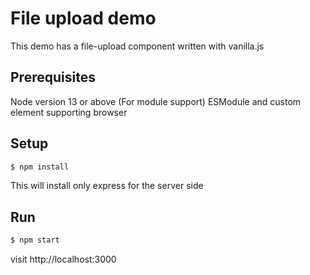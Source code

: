 # File upload demo

This demo has a file-upload component written with vanilla.js 

## Prerequisites
Node version 13 or above (For module support)
ESModule and custom element supporting browser

## Setup 
```bash
$ npm install 
```
This will install only express for the server side

## Run 
```bash
$ npm start
```

visit http://localhost:3000
